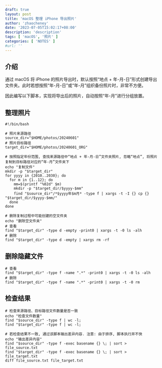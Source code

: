 ```yaml
---
draft: true
layout: post
title: 'macOS 整理 iPhone 导出照片'
author: 'zhaocheney'
date: '2023-07-05T15:02:17+08:00'
description: 'description'
tags: [ 'macOS', '照片' ]
categories: [ 'NOTES' ]
#url: ''
---
```


## 介绍

通过 macOS 将 iPhone 的照片导出时，默认按照“地点 + 年-月-日”形式创建导出文件夹。此时若想按照“年-月-日”或“年-月”组织备份照片时，非常不方便。

因此编写以下脚本，实现将导出后的照片，自动按照“年-月”进行分组放置。

## 整理照片

```shell
#!/bin/bash

# 照片来源路径
source_dir="$HOME/photos/20240601"
# 照片目标路径
target_dir="$HOME/photos/20240601_ORG"

# 按照指定年份范围, 查找来源路径中“地点 + 年-月-日”文件夹照片, 忽略“地点”, 将照片复制到目标路径对应的“年-月”文件夹下
echo "复制文件"
mkdir -p "$target_dir"
for yyyy in {2010..2030}; do
  for m in {1..12}; do
    mm=$(printf "%02d" $m)
    mkdir -p "$target_dir/$yyyy-$mm"
    find "$source_dir"/*$yyyy年$m月* -type f | xargs -t -I {} cp {} "$target_dir/$yyyy-$mm/"
  done
done

# 删除复制过程中可能创建的空文件夹
echo "删除空文件夹"
# 查看
find "$target_dir" -type d -empty -print0 | xargs -t -0 ls -alh
# 删除
find "$target_dir" -type d -empty | xargs rm -rf
```

## 删除隐藏文件

```shell
# 查看
find "$target_dir" -type f -name ".*" -print0 | xargs -t -0 ls -alh
# 删除
find "$target_dir" -type f -name ".*" -print0 | xargs -t -0 rm
```

## 检查结果

```shell
# 检查来源路径、目标路径文件数量是否一致
echo "检查文件数量"
find "$source_dir" -type f | wc -l; 
find "$target_dir" -type f | wc -l;

# 若检查结果不一致, 通过该脚本输出差异内容. 注意: 由于排序, 脚本执行并不快
echo "输出差异内容"
find "$source_dir" -type f -exec basename {} \; | sort > file_source.txt
find "$target_dir" -type f -exec basename {} \; | sort > file_target.txt
diff file_source.txt file_target.txt
```
